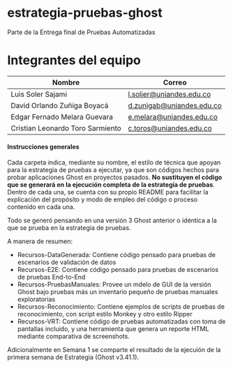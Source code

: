 # estrategia-pruebas-ghost
Parte de la Entrega final de Pruebas Automatizadas

# Integrantes del equipo

| Nombre                           | Correo                    |
|----------------------------------|---------------------------|
| Luis Soler Sajami                | l.solier@uniandes.edu.co  |
| David Orlando Zuñiga Boyacá      | d.zunigab@uniandes.edu.co |
| Edgar Fernado Melara Guevara     | e.melara@uniandes.edu.co  |
| Cristian Leonardo Toro Sarmiento | c.toros@uniandes.edu.co   |

#### Instrucciones generales

Cada carpeta indica, mediante su nombre, el estilo de técnica que apoyan para la estrategia de pruebas a ejecutar, ya que son códigos hechos para probar aplicaciones Ghost en proyectos pasados. **No sustituyen el código que se generará en la ejecución completa de la estrategia de pruebas**. Dentro de cada una, se cuenta con su propio README para facilitar la explicación del propósito y modo de empleo del código o proceso contenido en cada una.

Todo se generó pensando en una versión 3 Ghost anterior o idéntica a la que se prueba en la estrategia de pruebas.

A manera de resumen:

* Recursos-DataGenerada: Contiene código pensado para pruebas de escenarios de validación de datos
* Recursos-E2E: Contiene código pensado para pruebas de escenarios de pruebas End-to-End
* Recursos-PruebasManuales: Provee un mdelo de GUI de la versión Ghost bajo pruebas más un inventario pequeño de pruebas manuales exploratorias
* Recursos-Reconocimiento: Contiene ejemplos de scripts de pruebas de reconocimiento, con script estilo Monkey y otro estilo Ripper
* Recursos-VRT: Contiene código de pruebas automatizadas con toma de pantallas incluido, y una herramienta que genera un reporte HTML mediante comparativa de screenshots.

Adicionalmente en Semana 1 se comparte el resultado de la ejecuión de la primera semana de Estrategia (Ghost v3.41.1).
